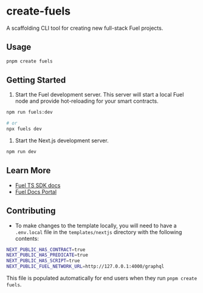 # create-fuels

A scaffolding CLI tool for creating new full-stack Fuel projects.

## Usage

```bash
pnpm create fuels
```

## Getting Started

1. Start the Fuel development server. This server will start a local Fuel node and provide hot-reloading for your smart contracts.

```bash
npm run fuels:dev

# or
npx fuels dev
```

1. Start the Next.js development server.

```bash
npm run dev
```

## Learn More

- [Fuel TS SDK docs](https://fuellabs.github.io/fuels-ts/)
- [Fuel Docs Portal](https://docs.fuel.network/)

## Contributing

- To make changes to the template locally, you will need to have a `.env.local` file in the `templates/nextjs` directory with the following contents:

```bash
NEXT_PUBLIC_HAS_CONTRACT=true
NEXT_PUBLIC_HAS_PREDICATE=true
NEXT_PUBLIC_HAS_SCRIPT=true
NEXT_PUBLIC_FUEL_NETWORK_URL=http://127.0.0.1:4000/graphql
```

This file is populated automatically for end users when they run `pnpm create fuels`.

